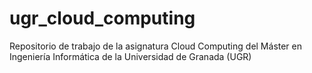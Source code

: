 # ugr_cloud_computing
Repositorio de trabajo de la asignatura Cloud Computing del Máster en Ingeniería Informática de la Universidad de Granada (UGR)
